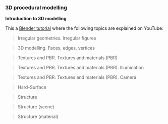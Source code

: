 ### 3D procedural modelling

**Introduction to 3D modelling**

This a [Blender tutorial](https://youtube.com/playlist?list=PLbqMyWqHJrkGPMnSVbs8TEidi_tyvYgmr) where the following topics are explained on YouTube:

> Irregular geometries. Irregular figures


> 3D modelling. Faces, edges, vertices 

 
> Textures and PBR. Textures and materials (PBR)


> Textures and PBR. Textures and materials (PBR). Illumination 


> Textures and PBR. Textures and materials (PBR). Camera 


> Hard-Surface


> Structure 


> Structure (scene)


> Structure (material) 

